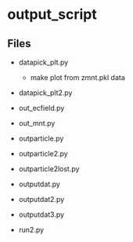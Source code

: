 # output_script

## Files 

- datapick_plt.py
     - make plot from zmnt.pkl data  

- datapick_plt2.py

- out_ecfield.py

- out_mnt.py

- outparticle.py

- outparticle2.py

- outparticle2lost.py

- outputdat.py

- outputdat2.py

- outputdat3.py

- run2.py
